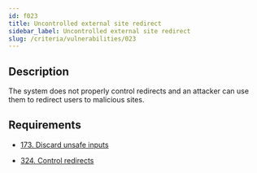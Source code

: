 ```yaml
---
id: f023
title: Uncontrolled external site redirect
sidebar_label: Uncontrolled external site redirect
slug: /criteria/vulnerabilities/023
---
```


## Description

The system does not properly control redirects
and an attacker can use them
to redirect users to malicious sites.

## Requirements

- [173. Discard unsafe inputs](/criteria/requirements/173)

- [324. Control redirects](/criteria/requirements/324)
